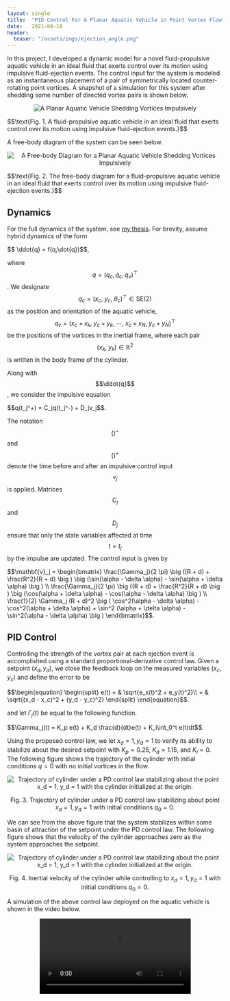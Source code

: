 ```yaml
---
layout: single
title:  "PID Control For A Planar Aquatic Vehicle in Point Vortex Flows"
date:   2021-08-18
header:
  teaser: "/assets/imgs/ejection_angle.png"
---
```


In this project, I developed a dynamic model for a novel fluid-propulsive aquatic vehicle in an ideal fluid that exerts control over its motion using impulsive fluid-ejection events. The control input for the system is modeled as an instantaneous placement of a pair of symmetrically located counter-rotating point vortices. A snapshot of a simulation for this system after shedding some
number of directed vortex pairs is shown below.

<div style="text-align: center"><img src="{{ site.baseurl }}/viewable/cylinder_vortex_shedding.png" alt="A Planar Aquatic Vehicle Shedding Vortices Impulsively"></div>

<p>$$\text{Fig. 1. A fluid-propulsive aquatic vehicle in an ideal fluid that exerts control over its motion using impulsive fluid-ejection events.}$$</p>

A free-body diagram of the system can be seen below.

<div style="text-align: center"><img src="{{ site.baseurl }}/viewable/freebodydiagram.png" alt="A Free-body Diagram for a Planar Aquatic Vehicle Shedding Vortices Impulsively"></div>

<p>$$\text{Fig. 2. The free-body diagram for a fluid-propulsive aquatic vehicle in an ideal fluid that exerts control over its motion using impulsive fluid-ejection events.}$$</p>

## Dynamics

For the full dynamics of the system, see [my thesis](https://blakerbuchanan.github.io/viewable/Blake_Buchanan_Master_Thesis.pdf). For brevity, assume hybrid dynamics of the form

<p>$$ \ddot{q} = f(q,\dot{q})$$, </p>

where $$q = (q_c, \dot{q}_c, q_v)^\top$$. We designate $$q_c = (x_c, \; y_c, \; \theta_c)^\top \in \text{SE}(2)$$ as the position and orientation of the aquatic vehicle, $$q_v = (x_c+x_k,\; y_c + y_k, \; \cdots, \; x_c + x_N, \; y_c + y_N)^\top$$ be the positions of the vortices in the inertial frame, where each pair $$(x_k, \; y_k)\in \mathbb{R}^2$$ is written in the body frame of the cylinder.

Along with $$\ddot{q}$$, we consider the impulsive equation

<p>$$q(t_j^+) = C_jq(t_j^-) + D_jv_j$$. </p>

The notation $$()^-$$ and $$()^+$$ denote the time before and after an impulsive control input $$v_j$$ is applied. Matrices $$C_j$$ and $$D_j$$ ensure that only the state variables affected at time $$t=t_j$$ by the impulse are updated. The control input is given by

<p>$$\mathbf{v}_j = \begin{bmatrix}   \frac{\Gamma_j}{2 \pi} \big ((R + d) + \frac{R^2}{R + d} \big ) \big (\sin(\alpha - \delta \alpha) - \sin(\alpha + \delta \alpha) \big ) \\ \frac{\Gamma_j}{2 \pi} \big ((R + d) + \frac{R^2}{R + d} \big ) \big (\cos(\alpha + \delta \alpha) - \cos(\alpha - \delta \alpha) \big ) \\ \frac{1}{2} \Gamma_j (R + d)^2 \big ( \cos^2(\alpha - \delta \alpha) - \cos^2(\alpha + \delta \alpha) + \sin^2 (\alpha + \delta \alpha) - \sin^2(\alpha - \delta \alpha) \big ) \end{bmatrix}$$. </p>

## PID Control

Controlling the strength of the vortex pair at each ejection event is accomplished using a standard proportional-derivative control law. Given a setpoint $(x_d,y_d)$, we close the feedback loop on the measured variables $(x_c, y_c)$ and define the error to be

<p>$$\begin{equation}
    \begin{split}
        e(t) = & \sqrt{e_x(t)^2 + e_y(t)^2}\\
         = & \sqrt{(x_d - x_c)^2 + (y_d - y_c)^2}
    \end{split}
\end{equation}$$. </p>

and let $\Gamma_j(t)$ be equal to the following function.

<p>$$\Gamma_j(t) = K_p e(t) + K_d \frac{d}{dt}e(t) + K_i\int_0^t e(t)dt$$. </p>

Using the proposed control law, we let $x_d = 1, y_d = 1$ to verify its ability to stabilize about the desired setpoint with $K_p = 0.25$, $K_d = 1.15$, and $K_i = 0$. The following figure shows the trajectory of the cylinder with initial conditions $q = 0$ with no initial vortices in the flow.

<div style="text-align: center"><img src="{{ site.baseurl }}/viewable/cylpos.png" alt="Trajectory of cylinder under a PD control law stabilizing about the point x_d = 1, y_d = 1 with the cylinder initialized at the origin."></div>

$$\text{Fig. 3. Trajectory of cylinder under a PD control law stabilizing about point $x_d = 1, y_d = 1$ with initial conditions $q_0 = 0$.}$$

We can see from the above figure that the system stabilizes within some basin of attraction of the setpoint under the PD control law. The following figure shows that the velocity of the cylinder approaches zero as the system approaches the setpoint.

<div style="text-align: center"><img src="{{ site.baseurl }}/viewable/cylvel.png" alt="Trajectory of cylinder under a PD control law stabilizing about the point x_d = 1, y_d = 1 with the cylinder initialized at the origin."></div>

$$\text{Fig. 4. Inertial velocity of the cylinder while controlling to  $x_d = 1, y_d = 1$ with initial conditions $q_0 = 0$}.$$

A simulation of the above control law deployed on the aquatic vehicle is shown in the video below.

<div class="myvideo">
   <video  style="display:block; margin: 0 auto; width:70%; height:auto;" controls>
      <source src="{{ site.baseurl }}/viewable/momentumCons_ACC_PD_02v2_7x.mp4" type="video/mp4" />
      <source src="{{ site.baseurl }}/viewable/momentumCons_ACC_PD_02v2_7x.ogv" type="video/ogg" />
      <source src="{{ site.baseurl }}/viewable/momentumCons_ACC_PD_02v2_7x.webm"  type="video/webm"  />
   </video>
</div>

